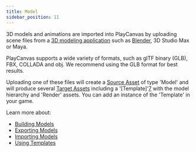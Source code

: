 ```yaml
---
title: Model
sidebar_position: 11
---
```


3D models and animations are imported into PlayCanvas by uploading scene files from a [3D modeling application][1] such as [Blender][2], 3D Studio Max or Maya.

PlayCanvas supports a wide variety of formats, such as glTF binary (GLB), FBX, COLLADA and obj. We recommend using the GLB format for best results.

Uploading one of these files will create a [Source Asset][3] of type 'Model' and will produce several [Target Assets][4] including a '[Template]'[7] with the model hierarchy and 'Render' assets. You can add an instance of the 'Template' in your game.

Learn more about:

* [Building Models][5]
* [Exporting Models][6]
* [Importing Models][8]
* [Using Templates][9]

[1]: /user-manual/assets/models/building
[2]: https://www.blender.org/
[3]: /user-manual/glossary#source-asset
[4]: /user-manual/glossary#target-asset
[5]: /user-manual/assets/models/building
[6]: /user-manual/assets/models/exporting
[7]: /user-manual/assets/templates/
[8]: /user-manual/assets/import-pipeline/import-hierarchy/
[9]: /user-manual/templates/
